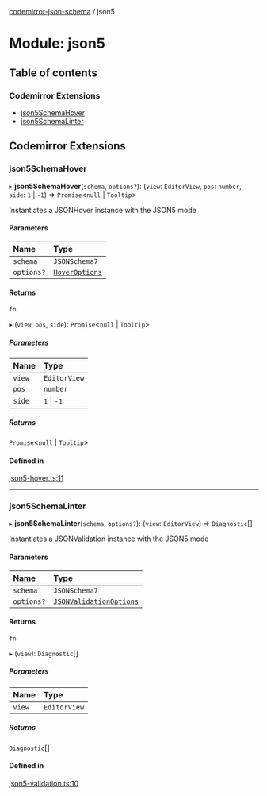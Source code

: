 [codemirror-json-schema](../README.md) / json5

# Module: json5

## Table of contents

### Codemirror Extensions

- [json5SchemaHover](json5.md#json5schemahover)
- [json5SchemaLinter](json5.md#json5schemalinter)

## Codemirror Extensions

### json5SchemaHover

▸ **json5SchemaHover**(`schema`, `options?`): (`view`: `EditorView`, `pos`: `number`, `side`: ``1`` \| ``-1``) => `Promise`<``null`` \| `Tooltip`\>

Instantiates a JSONHover instance with the JSON5 mode

#### Parameters

| Name | Type |
| :------ | :------ |
| `schema` | `JSONSchema7` |
| `options?` | [`HoverOptions`](index.md#hoveroptions) |

#### Returns

`fn`

▸ (`view`, `pos`, `side`): `Promise`<``null`` \| `Tooltip`\>

##### Parameters

| Name | Type |
| :------ | :------ |
| `view` | `EditorView` |
| `pos` | `number` |
| `side` | ``1`` \| ``-1`` |

##### Returns

`Promise`<``null`` \| `Tooltip`\>

#### Defined in

[json5-hover.ts:11](https://github.com/acao/cm6-language-json-schema/blob/567a400/src/json5-hover.ts#L11)

___

### json5SchemaLinter

▸ **json5SchemaLinter**(`schema`, `options?`): (`view`: `EditorView`) => `Diagnostic`[]

Instantiates a JSONValidation instance with the JSON5 mode

#### Parameters

| Name | Type |
| :------ | :------ |
| `schema` | `JSONSchema7` |
| `options?` | [`JSONValidationOptions`](index.md#jsonvalidationoptions) |

#### Returns

`fn`

▸ (`view`): `Diagnostic`[]

##### Parameters

| Name | Type |
| :------ | :------ |
| `view` | `EditorView` |

##### Returns

`Diagnostic`[]

#### Defined in

[json5-validation.ts:10](https://github.com/acao/cm6-language-json-schema/blob/567a400/src/json5-validation.ts#L10)

